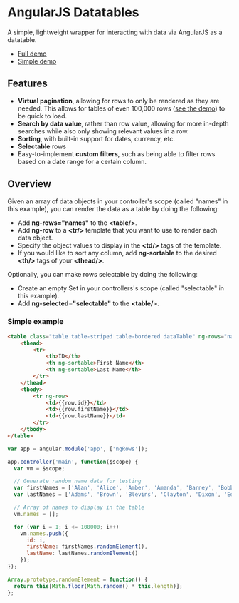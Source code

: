 # AngularJS Datatables
A simple, lightweight wrapper for interacting with data via AngularJS as a datatable.

* [Full demo](https://ephemerant.github.io/angularjs-datatables/)
* [Simple demo](https://ephemerant.github.io/angularjs-datatables/index.simple.html)

## Features
* **Virtual pagination**, allowing for rows to only be rendered as they are needed. This allows for tables of even 100,000 rows ([see the demo](https://ephemerant.github.io/angularjs-datatables/)) to be quick to load.
* **Search by data value**, rather than row value, allowing for more in-depth searches while also only showing relevant values in a row.
* **Sorting**, with built-in support for dates, currency, etc.
* **Selectable** rows
* Easy-to-implement **custom filters**, such as being able to filter rows based on a date range for a certain column.

## Overview
Given an array of data objects in your controller's scope (called "names" in this example), you can render the data as a table by doing the following:
* Add **ng-rows="names"** to the **\<table/\>**.
* Add **ng-row** to a **\<tr/\>** template that you want to use to render each data object.
* Specify the object values to display in the **\<td/\>** tags of the template.
* If you would like to sort any column, add **ng-sortable** to the desired **\<th/\>** tags of your **\<thead/\>**.

Optionally, you can make rows selectable by doing the following:
* Create an empty Set in your controllers's scope (called "selectable" in this example).
* Add **ng-selected="selectable"** to the **\<table/\>**.

### Simple example
```html
<table class="table table-striped table-bordered dataTable" ng-rows="names">
    <thead>
        <tr>
            <th>ID</th>
            <th ng-sortable>First Name</th>
            <th ng-sortable>Last Name</th>
        </tr>
    </thead>
    <tbody>
        <tr ng-row>
            <td>{{row.id}}</td>
            <td>{{row.firstName}}</td>
            <td>{{row.lastName}}</td>
        </tr>
    </tbody>
</table>
```

```javascript
var app = angular.module('app', ['ngRows']);

app.controller('main', function($scope) {
  var vm = $scope;

  // Generate random name data for testing
  var firstNames = ['Alan', 'Alice', 'Amber', 'Amanda', 'Barney', 'Bobby', 'Bethany', 'Casey', 'Clayton', 'Cody', 'Dillon', 'Dianne', 'Edward', 'Ethan', 'Eleanor', 'Frank', 'Francene', 'Gary', 'George', 'Georgia', 'Helen', 'Harry', 'Isaac', 'Julia', 'Justin', 'Keith', 'Kathleen', 'Larry', 'Martin', 'Mary', 'Mark', 'Megan', 'Nathan', 'Oliver', 'Philip', 'Ray', 'Rebecca', 'Steve', 'Sara', 'Tina', 'Terry', 'Vince', 'Walter', 'Zeke'];
  var lastNames = ['Adams', 'Brown', 'Blevins', 'Clayton', 'Dixon', 'Edwards', 'Fitzgerald', 'Gray', 'Greene', 'Harris', 'Ibanez', 'Jensen', 'Jefferson', 'Johnson', 'Kennedy', 'Lewis', 'Lincoln', 'Martin', 'McGuire', 'Motz', 'Meyer', 'Newton', 'Penn', 'Richards', 'Russell', 'Smith', 'Stevens', 'Sweet', 'Turner', 'Thompson', 'Vick', 'Waters', 'White', 'Woods'];

  // Array of names to display in the table
  vm.names = [];

  for (var i = 1; i <= 100000; i++)
    vm.names.push({
      id: i,
      firstName: firstNames.randomElement(),
      lastName: lastNames.randomElement()
    });
});

Array.prototype.randomElement = function() {
  return this[Math.floor(Math.random() * this.length)];
};
```
